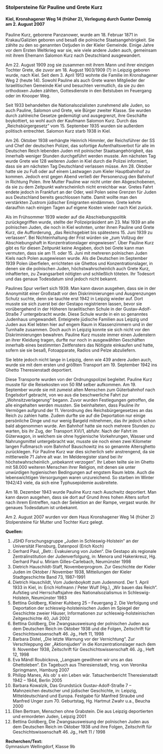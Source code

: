 ### Stolpersteine für Pauline und Grete Kurz
#### Kiel, Kronshagener Weg 14 (früher 2), Verlegung durch Gunter Demnig am 2. August 2007

Pauline Kurz, geborene Panzanower, wurde am 18. Februar 1871 in Krakau/Galizien
geboren und besaß die polnische Staatsangehörigkeit. Sie zählte zu den so genannten
Ostjuden in der Kieler Gemeinde. Einige Jahre vor dem Ersten Weltkrieg war sie, wie viele
andere Juden auch, gemeinsam mit ihrem Ehemann Salomon Kurz nach Deutschland
ausgewandert.

Am 22. August 1909 zog sie zusammen mit ihrem Mann und ihrer einzigen Tochter Grete,
die zuvor am 18. August 1903/1909 (?) in Leipzig geboren wurde, nach Kiel. Seit dem 3.
April 1913 wohnte die Familie im Kronshagener Weg 2 (heute 14). Sowohl Pauline als auch
Grete waren Mitglieder der Israelitischen Gemeinde Kiel und besuchten vermutlich, da sie zu
den orthodoxen Juden zählten, Gottesdienste in den Betstuben im Feuergang oder im
Knooper Weg.

Seit 1933 behandelten die Nationalsozialisten zunehmend alle Juden, so auch Pauline,
Salomon und Grete, wie Bürger zweiter Klasse. Sie wurden durch zahlreiche Gesetze
gedemütigt und ausgegrenzt, ihre Geschäfte boykottiert, so wohl auch der Kaufmann
Salomon Kurz. Durch das „Reichsbürgergesetz“ vom 15. September 1935 wurden sie
außerdem politisch entrechtet. Salomon Kurz starb 1938 in Kiel.

Am 26. Oktober 1938 verhängte Heinrich Himmler, der Reichsführer der SS und Chef der
deutschen Polizei, das sofortige Aufenthaltsverbot für alle im Deutschen Reich lebenden
Juden mit polnischer Staatsangehörigkeit, das innerhalb weniger Stunden durchgeführt
werden musste. Am nächsten Tag wurde Grete wie 128 weiteren Juden in Kiel durch die
Polizei informiert, dass sie am nächsten Tag Deutschland verlassen müsse. Am 28. Oktober
hatte sie zu Fuß oder auf einem Lastwagen zum Kieler Hauptbahnhof zu kommen. Jedoch
erst gegen Abend verließ der Personenzug den Bahnhof in Richtung Polen. Ihre Mutter
Pauline war nicht unter den Abgeschobenen, da sie zu dem Zeitpunkt wahrscheinlich nicht
erreichbar war. Gretes Fahrt endete jedoch in Frankfurt an der Oder, weil Polen seine
Grenzen für Juden aus Deutschland bereits geschlossen hatte. Damit wollte man den
verstärkten Zustrom jüdischer Emigranten eindämmen. Grete kehrte daraufhin nach einigen
Tagen auf eigene Kosten wieder nach Kiel zurück.

Als im Frühsommer 1939 wieder auf die Abschiebungspolitik zurückgegriffen wurde, stellte
der Polizeipräsident am 23. Mai 1939 an alle polnischen Juden, die noch in Kiel wohnten,
unter ihnen Pauline und Grete Kurz, die Aufforderung, „das Reichsgebiet bis spätestens 15.
Juni 1939 zu verlassen“. Bei Nichteinhaltung der Frist würden sie „zum Vollzug der
Abschiebungshaft in Konzentrationslager eingewiesen“. Über Pauline Kurz gibt es für diesen
Zeitpunkt keine Angaben, doch bei Grete kann man vermuten, dass sie am 11. oder 15. Juni
mit mehreren polnischen Juden Kiels nach Polen ausgewiesen wurde. Als die Deutschen im
September 1939 Polen überfielen, errichteten sie Ghettos und Konzentrationslager, in denen
sie die polnischen Juden, höchstwahrscheinlich auch Grete Kurz, inhaftierten, zu
Zwangsarbeit nötigten und schließlich töteten. Ihr Todesort und das genaue Todesdatum
sind jedoch nicht bekannt.

Paulines Spur verliert sich 1939. Man kann davon ausgehen, dass sie in der Anonymität
einer Großstadt vor den Diskriminierungen und Ausgrenzungen Schutz suchte, denn sie
tauchte erst 1942 in Leipzig wieder auf. Dort musste sie sich zuerst bei der Gestapo
registrieren lassen, bevor sie vorübergehend in der Höheren Israelitischen Schule in der
Gustav-Adolf-Straße 7 untergebracht wurde. Diese Schule wurde in ein so genanntes
Judenhaus umgewandelt. Enteignete jüdische Familien aus Leipzig und Juden aus Kiel
lebten hier auf engem Raum in Klassenzimmern und in der Turnhalle zusammen. Doch auch
in Leipzig konnte sie sich nicht vor den Diskriminierungen bewahren. Pauline Kurz musste
immer einen Judenstern an ihrer Kleidung tragen, durfte nur noch in ausgewählten
Geschäften innerhalb eines bestimmten Zeitfensters das Nötigste einkaufen und hatte,
sofern sie sie besaß, Fotoapparate, Radios und Pelze abzuliefern.

Sie lebte jedoch nicht lange in Leipzig, denn wie 439 andere Juden auch, wurde sie mit dem
ersten und größten Transport am 19. September 1942 ins Ghetto Theresienstadt deportiert.

Diese Transporte wurden von der Ordnungspolizei begleitet. Pauline Kurz musste für die
Reisekosten von 50 RM selber aufkommen. Am 19. September wurde sie mit zumeist alten
Menschen zum Güterbahnhof nach Engelsdorf gebracht, von wo aus die beschwerliche
Fahrt zur „Wohnsitzverlagerung“ begann. Zuvor wurden Festlegungen getroffen, die alle
eingehalten werden mussten. Sie beinhalteten, dass Pauline ihr Vermögen aufgrund der 11.
Verordnung des Reichsbürgergesetzes an das Reich zu zahlen hatte. Zudem durfte sie auf
die Deportation nur einige persönliche Dinge und nur wenig Bargeld mitnehmen, das ihr
jedoch schon bald abgenommen wurde. Am Bahnhof hatte sie noch mehrere Stunden zu
warten, bis ihr Zug, der Transport XVI/1, abfuhr. Nach der Fahrt im Güterwagon, in welchem
sie ohne hygienische Vorkehrungen, Wasser und Nahrungsmittel untergebracht war, musste
sie noch einen zwei Kilometer langen Fußmarsch vom Bahnhof Bauschowitz ins so
genannte Altersghetto zurücklegen. Für Pauline Kurz war dies sicherlich sehr anstrengend,
da sie mittlerweile 71 Jahre alt war. Im Melderegister stand bei ihr höchstwahrscheinlich
„unbekannt verzogen“. Ihr Leben teilte sie im Ghetto mit 58.000 weiteren Menschen ihrer
Religion, mit denen sie unter unwürdigen hygienischen Bedingungen auf engstem Raum
lebte. Auch die lebenswichtigen Versorgungen waren unzureichend. So starben im Winter
1942/43 viele, da sich eine Typhusepidemie ausbreitete.

Am 18. Dezember 1943 wurde Pauline Kurz nach Auschwitz deportiert. Man kann davon
ausgehen, dass sie dort auf Grund ihres hohen Alters sofort nach ihrem Eintreffen, nach der
Selektion an der Rampe, vergast wurde. Ihr genaues Todesdatum ist unbekannt.

Am 2. August 2007 wurden vor dem Haus Kronshagener Weg 14 (früher 2) Stolpersteine für
Mutter und Tochter Kurz gelegt.

**Quellen:**
1) JSHD Forschungsgruppe „Juden in Schleswig-Holstein“ an der Universität Flensburg, Datenpool (Erich Koch)
2) Gerhard Paul, „Betr.: Evakuierung von Juden“. Die Gestapo als regionale Zentralinstitution der Judenverfolgung, in: Menora und Hakenkreuz, Hg. Gerhard Paul u. Miriam Gilles–Carlebach, Neumünster 1998
3) Dietrich Hauschildt-Staff, Novemberprogrom. Zur Geschichte der Kieler Juden im Oktober / November 1938, Mitteilungen der Kieler Stadtgeschichte Band 73, 1987–1991
4) Dietrich Hauschildt, Vom Judenboykott zum Judenmord. Der 1. April 1933 in Kiel, in: Erich Hofmann / Peter Wulf (Hg.), „Wir bauen das Reich“. Aufstieg und Herrschaftsjahre des Nationalsozialismus in Schleswig-Holstein, Neumünster 1983
5) Bettina Goldberg, Kleiner Kuhberg 25 – Feuergang 2. Die Verfolgung und Deportation der schleswig-holsteinischen Juden im Spiegel der Geschichte zweier Häuser, Informationen zur schleswig-holsteinischen Zeitgeschichte 40, Juli 2002
6) Bettina Goldberg, Die Zwangsausweisung der polnischen Juden aus dem Deutschen Reich im Oktober 1938 und die Folgen, Zeitschrift für Geschichtswissenschaft 46. Jg., Heft 11, 1998
7) Barbara Distel, „Die letzte Warnung vor der Vernichtung“. Zur Verschleppung der „Aktionsjuden“ in die Konzentrationslager nach dem 9. November 1938, Zeitschrift für Geschichtswissenschaft 46. Jg., Heft 12, 1998
8) Eva Mändl Roubickova, „Langsam gewöhnen wir uns an das Ghettoleben“. Ein Tagebuch aus Theresienstadt, hrsg. von Veronika Springmann, Hamburg 2007
9) Philipp Manes, Als ob' s ein Leben wär. Tatsachenbericht Theresienstadt 1942 – 1944, Berlin 2005
10) Barbara Kowalzik, Das Grundstück Gustav-Adolf-Straße 7 – Mahnzeichen deutscher und jüdischer Geschichte, in: Leipzig, Mitteldeutschland und Europa. Festgabe für Manfred Straube und Manfred Unger zum 70. Geburtstag, Hg. Hartmut Zwahr u.a., Beucha 2000
11) Ellen Bertram, Menschen ohne Grabstein. Die aus Leipzig deportierten und ermordeten Juden, Leipzig 2001
12) Bettina Goldberg, Die Zwangsausweisung der polnischen Juden aus dem Deutschen Reich im Oktober 1938 und ihre Folgen, Zeitschrift für Geschichtswissenschaft 46. Jg., Heft 11 / 1998
    
**Recherchen/Text:**  
Gymnasium Wellingdorf, Klasse 9b